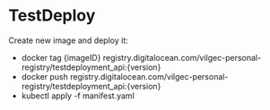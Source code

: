 # TestDeploy

Create new image and deploy it:
  - docker tag {imageID} registry.digitalocean.com/vilgec-personal-registry/testdeployment_api:{version}
  - docker push registry.digitalocean.com/vilgec-personal-registry/testdeployment_api:{version}
  - kubectl apply -f manifest.yaml
